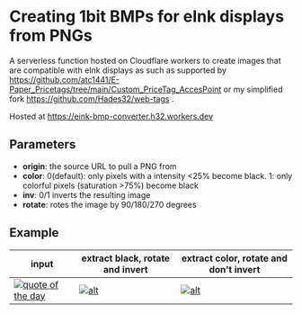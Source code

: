 # Creating 1bit BMPs for eInk displays from PNGs

A serverless function hosted on Cloudflare workers to create images that are compatible with eInk displays as such as supported by https://github.com/atc1441/E-Paper_Pricetags/tree/main/Custom_PriceTag_AccesPoint or my simplified fork https://github.com/Hades32/web-tags .

Hosted at https://eink-bmp-converter.h32.workers.dev

## Parameters
* **origin**: the source URL to pull a PNG from
* **color**: 0(default): only pixels with a intensity <25% become black. 1: only colorful pixels (saturation >75%) become black
* **inv**: 0/1 inverts the resulting image
* **rotate**: rotes the image by 90/180/270 degrees

## Example

| input | extract black, rotate and invert | extract color, rotate and don't invert |
|---|---|---|
| [![quote of the day](https://info-draw-worker.5gp.de/image)](https://info-draw-worker.5gp.de/image) | [![alt](https://eink-bmp-converter.h32.workers.dev/convert/chroma29?color=0&inv=1&rotate=90&origin=https://info-draw-worker.5gp.de/image)](https://eink-bmp-converter.h32.workers.dev/convert/chroma29?color=0&inv=1&rotate=90&origin=https://info-draw-worker.5gp.de/image)  | [![alt](https://eink-bmp-converter.h32.workers.dev/convert/chroma29?color=1&inv=0&rotate=90&origin=https://info-draw-worker.5gp.de/image)](https://eink-bmp-converter.h32.workers.dev/convert/chroma29?color=1&inv=0&rotate=90&origin=https://info-draw-worker.5gp.de/image) |
